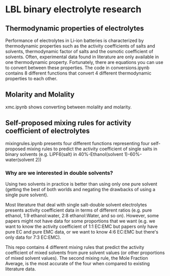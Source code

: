 # LBL binary electrolyte research

## Thermodynamic properties of electrolytes

Performance of electrolytes in Li-ion batteries is characterized by thermodynamic properties such as the activity coefficients of salts and solvents, thermodynamic factor of salts and the osmotic coefficient of solvents. Often, experimental data found in literature are only available in one thermodynamic property. Fortunately, there are equations you can use to convert between these properties. The code in conversions.ipynb contains 8 different functions that convert 4 different thermodynamic properties to each other.

## Molarity and Molality

xmc.ipynb shows converting between molality and molarity.

## Self-proposed mixing rules for activity coefficient of electrolytes

mixingrules.ipynb presents four different functions representing four self-proposed mixing rules to predict the activity coefficient of single salts in binary solvents (e.g. LiPF6(salt) in 40%-Ethanol(solvent 1)-60%-water(solvent 2))

### Why are we interested in double solvents?

Using two solvents in practice is better than using only one pure solvent (getting the best of both worlds and negating the drawbacks of using a single pure solvent).

Most literature that deal with single salt-double solvent electrolytes presents activity coefficient data in terms of different ratios (e.g. pure ethanol, 1:9 ethanol:water, 2:8 ethanol:Water, and so on). However, some papers might not have data for some proportions that we want (e.g. we want to know the activity coefficient of 1:1 EC:EMC but papers only have pure EC and pure EMC data, or we want to know 4:6 EC:EMC but there's only data for 7:3 EC:EMC).

This repo contains 4 different mixing rules that predict the activity coefficient of mixed solvents from pure solvent values (or other proportions of mixed solvent values). The second mixing rule, the Mole Fraction Average, is the most accurate of the four when compared to existing literature data.
